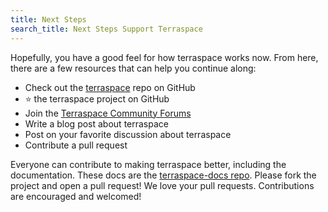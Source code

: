 ```yaml
---
title: Next Steps
search_title: Next Steps Support Terraspace
---
```


Hopefully, you have a good feel for how terraspace works now. From here, there are a few resources that can help you continue along:

* Check out the [terraspace](https://github.com/boltops-tools/terraspace) repo on GitHub
* ⭐️ the terraspace project on GitHub
* Join the [Terraspace Community Forums](https://community.boltops.com/)
* Write a blog post about terraspace
* Post on your favorite discussion about terraspace
* Contribute a pull request

Everyone can contribute to making terraspace better, including the documentation. These docs are the [terraspace-docs repo](https://github.com/boltops-tools/terraspace-docs/tree/master). Please fork the project and open a pull request!  We love your pull requests. Contributions are encouraged and welcomed!
